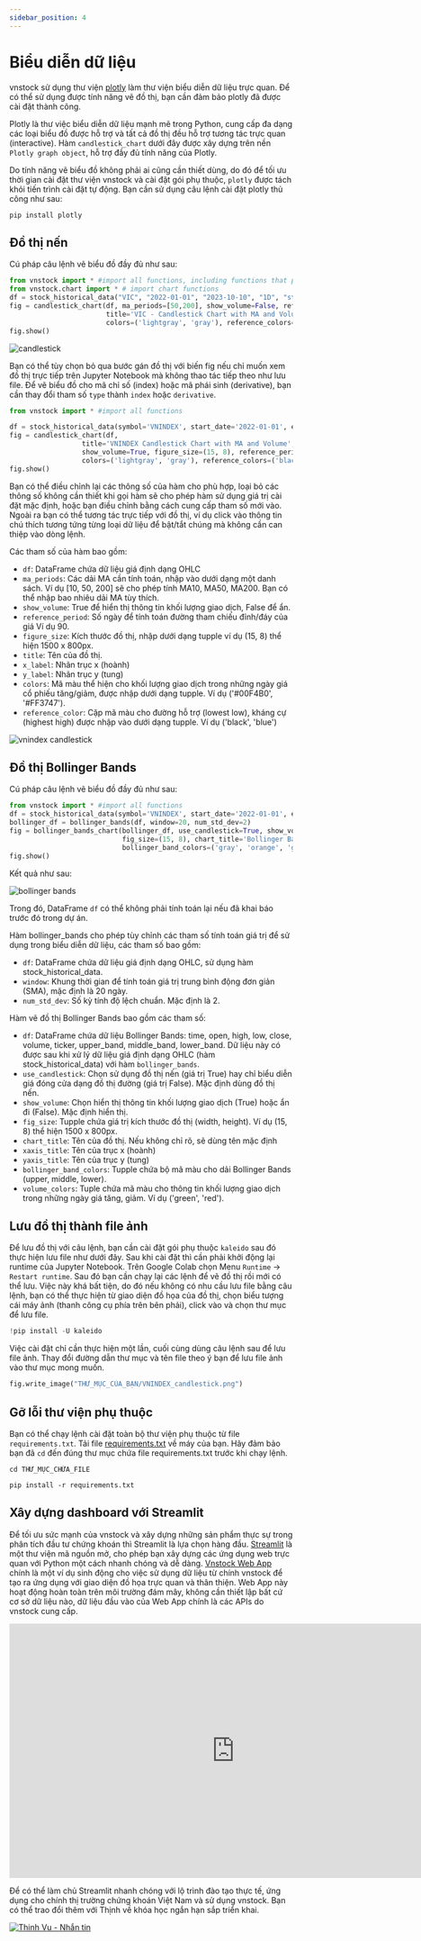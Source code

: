 ```yaml
---
sidebar_position: 4
---
```


# Biểu diễn dữ liệu

vnstock sử dụng thư viện [plotly](https://plotly.com/python/candlestick-charts/) làm thư viện biểu diễn dữ liệu trực quan. Để có thể sử dụng được tính năng vẽ đồ thị, bạn cần đảm bảo plotly đã được cài đặt thành công.

Plotly là thư việc biểu diễn dữ liệu mạnh mẽ trong Python, cung cấp đa dạng các loại biểu đồ được hỗ trợ và tất cả đồ thị đều hỗ trợ tương tác trực quan (interactive). Hàm `candlestick_chart` dưới đây được xây dựng trên nền `Plotly graph object`, hỗ trợ đầy đủ tính năng của Plotly.

Do tính năng vẽ biểu đồ không phải ai cũng cần thiết dùng, do đó để tối ưu thời gian cài đặt thư viện vnstock và cài đặt gói phụ thuộc, `plotly` được tách khỏi tiến trình cài đặt tự động. Bạn cần sử dụng câu lệnh cài đặt plotly thủ công như sau: 

```shell
pip install plotly
```

## Đồ thị nến

Cú pháp câu lệnh vẽ biểu đồ đầy đủ như sau:

```python
from vnstock import * #import all functions, including functions that provide OHLC data for charting
from vnstock.chart import * # import chart functions
df = stock_historical_data("VIC", "2022-01-01", "2023-10-10", "1D", "stock")
fig = candlestick_chart(df, ma_periods=[50,200], show_volume=False, reference_period=300, figure_size=(15, 8), 
                        title='VIC - Candlestick Chart with MA and Volume', x_label='Date', y_label='Price', 
                        colors=('lightgray', 'gray'), reference_colors=('black', 'blue'))
fig.show()
```
![candlestick](assets/images/VIC_candlestick.png?raw=true)

Bạn có thể tùy chọn bỏ qua bước gán đồ thị với biến fig nếu chỉ muốn xem đồ thị trực tiếp trên Jupyter Notebook mà không thao tác tiếp theo như lưu file.
Để vẽ biểu đồ cho mã chỉ số (index) hoặc mã phái sinh (derivative), bạn cần thay đổi tham số `type` thành `index` hoặc `derivative`. 

```python
from vnstock import * #import all functions

df = stock_historical_data(symbol='VNINDEX', start_date='2022-01-01', end_date='2023-10-10', resolution='1D', type='index')
fig = candlestick_chart(df, 
                  title='VNINDEX Candlestick Chart with MA and Volume', x_label='Date', y_label='Price', ma_periods=[50,200], 
                  show_volume=True, figure_size=(15, 8), reference_period=300, 
                  colors=('lightgray', 'gray'), reference_colors=('black', 'blue'))
fig.show()
```

Bạn có thể điều chỉnh lại các thông số của hàm cho phù hợp, loại bỏ các thông số không cần thiết khi gọi hàm sẽ cho phép hàm sử dụng giá trị cài đặt mặc định, hoặc bạn điều chỉnh bằng cách cung cấp tham số mới vào. Ngoài ra bạn có thể tương tác trực tiếp với đồ thị, ví dụ click vào thông tin chú thích tương tứng từng loại dữ liệu để bật/tắt chúng mà không cần can thiệp vào dòng lệnh.

Các tham số của hàm bao gồm:

- `df`: DataFrame chứa dữ liệu giá định dạng OHLC
- `ma_periods`: Các dải MA cần tính toán, nhập vào dưới dạng một danh sách. Ví dụ [10, 50, 200] sẽ cho phép tính MA10, MA50, MA200. Bạn có thể nhập bao nhiêu dải MA tùy thích.
- `show_volume`: True để hiển thị thông tin khối lượng giao dịch, False để ẩn.
- `reference_period`: Số ngày để tính toán đường tham chiếu đỉnh/đáy của giá Ví dụ 90.
- `figure_size`: Kích thước đồ thị, nhập dưới dạng tupple ví dụ (15, 8) thể hiện 1500 x 800px.
- `title`: Tên của đồ thị.
- `x_label`: Nhãn trục x (hoành)
- `y_label`: Nhãn trục y (tung)
- `colors`: Mã màu thể hiện cho khối lượng giao dịch trong những ngày giá cổ phiếu tăng/giảm, được nhập dưới dạng tupple. Ví dụ ('#00F4B0', '#FF3747').
- `reference_color`: Cặp mã màu cho đường hỗ trợ (lowest low), kháng cự (highest high) được nhập vào dưới dạng tupple. Ví dụ ('black', 'blue')

![vnindex candlestick](assets/images/VNINDEX_candlestick.png?raw=true)

## Đồ thị Bollinger Bands

Cú pháp câu lệnh vẽ biểu đồ đầy đủ như sau:

```python
from vnstock import * #import all functions
df = stock_historical_data(symbol='VNINDEX', start_date='2022-01-01', end_date='2023-10-10', resolution='1D', type='index')
bollinger_df = bollinger_bands(df, window=20, num_std_dev=2)
fig = bollinger_bands_chart(bollinger_df, use_candlestick=True, show_volume=True, 
                            fig_size=(15, 8), chart_title='Bollinger Bands Chart', xaxis_title='Date', yaxis_title='Price', 
                            bollinger_band_colors=('gray', 'orange', 'gray'), volume_colors=('#00F4B0', '#FF3747'))
fig.show()
```

Kết quả như sau:

![bollinger bands](assets/images/bollinger_bands_chart.png?raw=true)

Trong đó, DataFrame `df` có thể không phải tính toán lại nếu đã khai báo trước đó trong dự án.

Hàm bollinger_bands cho phép tùy chỉnh các tham số tính toán giá trị để sử dụng trong biểu diễn dữ liệu, các tham số bao gồm:
- `df`: DataFrame chứa dữ liệu giá định dạng OHLC, sử dụng hàm stock_historical_data.
- `window`: Khung thời gian để tính toán giá trị trung bình động đơn giản (SMA), mặc định là 20 ngày.
- `num_std_dev`: Số kỳ tính độ lệch chuẩn. Mặc định là 2.

Hàm vẽ đồ thị Bollinger Bands bao gồm các tham số:

- `df`: DataFrame chứa dữ liệu Bollinger Bands: time, open, high, low, close, volume, ticker, upper_band, middle_band, lower_band. Dữ liệu này có được sau khi xử lý dữ liệu giá định dạng OHLC (hàm stock_historical_data) với hàm `bollinger_bands`.
- `use_candlestick`: Chọn sử dụng đồ thị nến (giá trị True) hay chỉ biểu diễn giá đóng cửa dạng đồ thị đường (giá trị False). Mặc định dùng đồ thị nến.
- `show_volume`: Chọn hiển thị thông tin khối lượng giao dịch (True) hoặc ẩn đi (False). Mặc định hiển thị.
- `fig_size`: Tupple chứa giá trị kích thước đồ thị (width, height). Ví dụ (15, 8) thể hiện 1500 x 800px.
- `chart_title`: Tên của đồ thị. Nếu không chỉ rõ, sẽ dùng tên mặc định
- `xaxis_title`: Tên của trục x (hoành)
- `yaxis_title`: Tên của trục y (tung)
- `bollinger_band_colors`: Tupple chứa bộ mã màu cho dải Bollinger Bands (upper, middle, lower).
- `volume_colors`: Tuple chứa mã màu cho thông tin khối lượng giao dịch trong những ngày giá tăng, giảm. Ví dụ ('green', 'red').

## Lưu đồ thị thành file ảnh

Để lưu đồ thị với câu lệnh, bạn cần cài đặt gói phụ thuộc `kaleido` sau đó thực hiện lưu file như dưới đây. Sau khi cài đặt thì cần phải khởi động lại runtime của Jupyter Notebook. Trên Google Colab chọn Menu `Runtime` -> `Restart runtime`. Sau đó bạn cần chạy lại các lệnh để vẽ đồ thị rồi mới có thể lưu. Việc này khá bất tiện, do đó nếu không có nhu cầu lưu file bằng câu lệnh, bạn có thể thực hiện từ giao diện đồ họa của đồ thị, chọn biểu tượng cái máy ảnh (thanh công cụ phía trên bên phải), click vào và chọn thư mục để lưu file.

```python
!pip install -U kaleido
```
Việc cài đặt chỉ cần thực hiện một lần, cuối cùng dùng câu lệnh sau để lưu file ảnh. Thay đổi đường dẫn thư mục và tên file theo ý bạn để lưu file ảnh vào thư mục mong muốn.

```python
fig.write_image("THƯ_MỤC_CỦA_BẠN/VNINDEX_candlestick.png")
```

## Gỡ lỗi thư viện phụ thuộc

Bạn có thể chạy lệnh cài đặt toàn bộ thư viện phụ thuộc từ file `requirements.txt`. Tải file [requirements.txt](https://github.com/thinh-vu/vnstock/blob/beta/requirements.txt) về máy của bạn. 
Hãy đảm bảo bạn đã `cd` đến đúng thư mục chứa file requirements.txt trước khi chạy lệnh.

```shell
cd THƯ_MỤC_CHỨA_FILE
```

```shell
pip install -r requirements.txt
```

## Xây dựng dashboard với Streamlit
Để tối ưu sức mạnh của vnstock và xây dựng những sản phẩm thực sự  trong phân tích đầu tư chứng khoán thì Streamlit là lựa chọn hàng đầu. 
[Streamlit](https://streamlit.io/) là một thư viện mã nguồn mở, cho phép bạn xây dựng các ứng dụng web trực quan với Python một cách nhanh chóng và dễ dàng. 
[Vnstock Web App](https://vnstock.site/web-app?utm_source=vnstock-docs&utm_medium=chart) chính là một ví dụ sinh động cho việc sử dụng dữ liệu từ chính vnstock để tạo ra ứng dụng với giao diện đồ họa trực quan và thân thiện. Web App này hoạt động hoàn toàn trên môi trường đám mây, không cần thiết lập bất cứ cơ sở dữ liệu nào, dữ liệu đầu vào của Web App chính là các APIs do vnstock cung cấp.

<iframe width="800" height="452" src="https://www.youtube.com/embed/0tVOnyCNagA?si=ATZ4ov3dxJetukaA" title="YouTube video player" frameborder="0" allow="accelerometer; autoplay; clipboard-write; encrypted-media; gyroscope; picture-in-picture; web-share" allowfullscreen></iframe>

Để có thể làm chủ Streamlit nhanh chóng với lộ trình đào tạo thực tế, ứng dụng cho chính thị trường chứng khoán Việt Nam và sử dụng vnstock. Bạn có thể trao đổi thêm với Thịnh về khóa học ngắn hạn sắp triển khai.

[![Thinh Vu - Nhắn tin](https://img.shields.io/badge/Thinh_Vu-Nhắn_tin-F74F8A?style=for-the-badge&logo=messenger&logoColor=F74F8A)](https://www.messenger.com/t/mr.thinh.ueh)